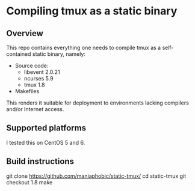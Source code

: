 # Compiling tmux as a static binary

## Overview

This repo contains everything one needs to compile tmux as a
self-contained static binary, namely:

  - Source code:
	- libevent 2.0.21
	- ncurses 5.9
    - tmux 1.8
  - Makefiles

This renders it suitable for deployment to environments lacking
compilers and/or Internet access.

## Supported platforms

I tested this on CentOS 5 and 6.

## Build instructions

git clone https://github.com/maniaphobic/static-tmux/
cd static-tmux
git checkout 1.8
make

